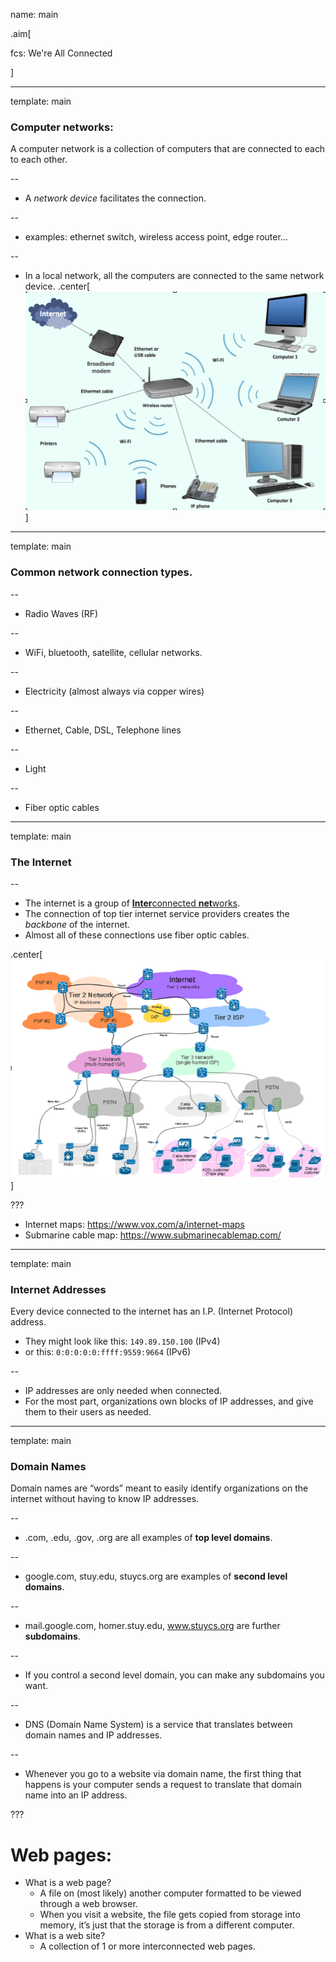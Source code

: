 name: main

.aim[<div>
fcs: We're All Connected
</div>]

---
template: main

### Computer networks:
A computer network is a collection of computers that are connected to each to each other.

--
- A _network device_ facilitates the connection.

--
  - examples: ethernet switch, wireless access point, edge router…

--
- In a local network, all the computers are connected to the same network device.
.center[<img src="img/network.png" height="350px">]

---
template: main

### Common network connection types.

--
- Radio Waves (RF)

--
  - WiFi, bluetooth, satellite, cellular networks.

--
- Electricity (almost always via copper wires)

--
  - Ethernet, Cable, DSL, Telephone lines

--
- Light

--
  - Fiber optic cables

---
template: main

### The Internet

--
- The internet is a group of [**Inter**connected **net**works](https://www.vox.com/a/internet-maps).
- The connection of top tier internet service providers creates the _backbone_ of the internet.
- Almost all of these connections use fiber optic cables.


.center[<img src="img/internet.png" height="350px">]

???

* Internet maps: https://www.vox.com/a/internet-maps
* Submarine cable map: https://www.submarinecablemap.com/

---
template: main

### Internet Addresses
Every device connected to the internet has an I.P. (Internet Protocol) address.
- They might look like this: `149.89.150.100`  (IPv4)
- or this: `0:0:0:0:0:ffff:9559:9664` (IPv6)

--
- IP addresses are only needed when connected.
- For the most part, organizations own blocks of IP addresses, and give them to their users as needed.

---
template: main

### Domain Names
Domain names are “words” meant to easily identify organizations on the internet without having to know IP addresses.

--
- .com, .edu, .gov, .org are all examples of __top level domains__.

--
- google.com, stuy.edu, stuycs.org are examples of __second level domains__.

--
- mail.google.com, homer.stuy.edu, www.stuycs.org are further __subdomains__.

--
  - If you control a second level domain, you can make any subdomains you want.

--
- DNS (Domain Name System) is a service that translates between domain names and IP addresses.

--
  - Whenever you go to a website via domain name, the first thing that happens is your computer sends a request to translate that domain name into an IP address.


???
# Web pages:
- What is a web page?
  - A file on (most likely) another computer formatted to be viewed through a web browser.
  - When you visit a website, the file gets copied from storage into memory, it’s just that the storage is from a different computer.
- What is a web site?
  - A collection of 1 or more interconnected web pages.
